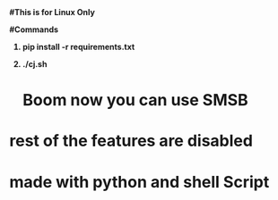 <b>
#This is for Linux Only

 #Commands

1. pip install -r requirements.txt
2. ./cj.sh

   # Boom now you can use SMSB
  # rest of the features are disabled

  # made with python and shell Script
</b>
